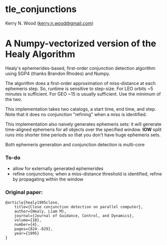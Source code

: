 # tle_conjunctions

Kerry N. Wood (kerry.n.wood@gmail.com)

# A Numpy-vectorized version of the Healy Algorithm

Healy's ephemerides-based, first-order conjunction detection algorithm using SGP4 (thanks Brandon Rhodes) and Numpy.

The algorithm does a first-order approximation of miss-distance at each ephemeris step.  So, runtime is sensitive to step-size. For LEO orbits ~5 minutes is sufficient.  For GEO ~15 is usually sufficient.  Use the minimum of the two.

This implementation takes two catalogs, a start time, end time, and step.  Note that it does no conjunction "refining" when a miss is identified.

This implementation also naively generates ephemeris sets: it will generate time-aligned ephemeris for all objects over the specified window.  **IOW** split runs into shorter time periods so that you don't have huge ephemeris sets.

Both ephemeris generation and conjunction detection is multi-core


### To-do

- allow for externally generated ephemerides
- refine conjunctions; when a miss-distance threshold is identified, refine by propagating within the window


### Original paper:

```
@article{healy1995close,
	title={Close conjunction detection on parallel computer},
	author={Healy, Liam M},
	journal={Journal of Guidance, Control, and Dynamics},
	volume={18},
	number={4},
	pages={824--829},
	year={1995}
}
```
